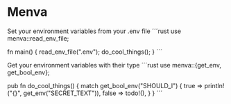 # Menva

Set your environment variables from your .env file
´´´rust
use menva::read_env_file;

fn main() {
    read_env_file(".env");
    do_cool_things();
}
´´´

Get your environment variables with their type
´´´rust
use menva::{get_env, get_bool_env};

pub fn do_cool_things() {
    match get_bool_env("SHOULD_I") {
        true => println!("{}", get_env("SECRET_TEXT")),
        false => todo!(),
    }
}
´´´
